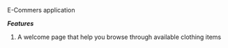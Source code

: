 E-Commers application

***Features***
1. A welcome page that help you browse through available clothing items
